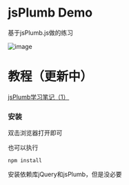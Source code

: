 ﻿# jsPlumb Demo

基于jsPlumb.js做的练习

![image](https://github.com/think2cat/jsplumb_demo/blob/master/screenshot/js5.gif)

# 教程（更新中）
[jsPlumb学习笔记（1）](http://www.21ido.com/?p=1867)


### 安装

双击浏览器打开即可

也可以执行
```
npm install
```
安装依赖库jQuery和jsPlumb，但是没必要
